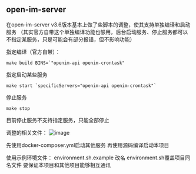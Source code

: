 ## open-im-server
在open-im-server v3.6版本基本上做了些脚本的调整，使其支持单独编译和启动服务
（其实官方自带这个单独编译功能也够用，后台启动服务、停止服务都可以不指定某服务，只是可能会有部分报错，但不影响功能）

指定编译（官方自带）：
```
make build BINS=`"openim-api openim-crontask"
```
指定启动某些服务
```
make start `specificServers="openim-api openim-crontask"`
```
停止服务
```
make stop
```
目前停止服务不支持指定服务，只能全部停止

调整的相关文件：
![image](https://github.com/wesley-24-1538/root-open-im-server/assets/169232774/e5e89586-309f-4a42-b2a5-e5e11dd7d9a7)

先使用docker-composer.yml启动其他服务
再使用源码编译启动本项目

使用示例环境文件：
environment.sh.example 改名 environment.sh覆盖项目同名文件
要保证本项目和其他项目能够相互通讯
